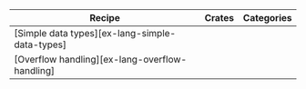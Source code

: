 | Recipe | Crates | Categories |
|--------|--------|------------|
| [Simple data types][ex-lang-simple-data-types] |  |  |
| [Overflow handling][ex-lang-overflow-handling] |  |  |
